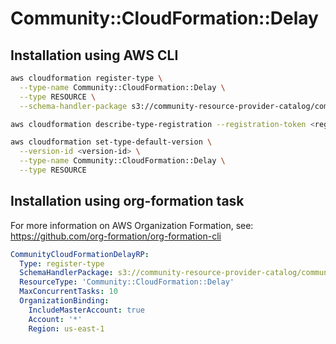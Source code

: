 # Community::CloudFormation::Delay

## Installation using AWS CLI
``` bash
aws cloudformation register-type \
  --type-name Community::CloudFormation::Delay \
  --type RESOURCE \
  --schema-handler-package s3://community-resource-provider-catalog/community-cloudformation-delay-0.1.0.zip

aws cloudformation describe-type-registration --registration-token <registration-token> 

aws cloudformation set-type-default-version \
  --version-id <version-id> \
  --type-name Community::CloudFormation::Delay \
  --type RESOURCE
```

## Installation using org-formation task
For more information on AWS Organization Formation, see: https://github.com/org-formation/org-formation-cli

``` yaml
CommunityCloudFormationDelayRP:
  Type: register-type
  SchemaHandlerPackage: s3://community-resource-provider-catalog/community-cloudformation-delay-0.1.0.zip
  ResourceType: 'Community::CloudFormation::Delay'
  MaxConcurrentTasks: 10
  OrganizationBinding:
    IncludeMasterAccount: true
    Account: '*'
    Region: us-east-1
```